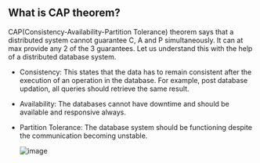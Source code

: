 
What is CAP theorem?
---------------------
CAP(Consistency-Availability-Partition Tolerance) theorem says that a distributed system cannot guarantee C, A and P simultaneously. It can at max provide any 2 of the 3 guarantees. Let us understand this with the help of a distributed database system.

* Consistency: This states that the data has to remain consistent after the execution of an operation in the database. For example, post database updation, all queries should retrieve the same result.
* Availability: The databases cannot have downtime and should be available and responsive always.
* Partition Tolerance: The database system should be functioning despite the communication becoming unstable.

  ![image](https://github.com/gbk27/java8/assets/42496600/9925343d-df72-4ead-90aa-6343b7d980d9)
